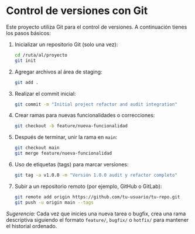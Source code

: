 # Control de versiones con Git

Este proyecto utiliza Git para el control de versiones. A continuación tienes los pasos básicos:

1. Inicializar un repositorio Git (solo una vez):
   ```bash
   cd /ruta/al/proyecto
   git init
   ```

2. Agregar archivos al área de staging:
   ```bash
   git add .
   ```

3. Realizar el commit inicial:
   ```bash
   git commit -m "Initial project refactor and audit integration"
   ```

4. Crear ramas para nuevas funcionalidades o correcciones:
   ```bash
   git checkout -b feature/nueva-funcionalidad
   ```

5. Después de terminar, unir la rama en `main`:
   ```bash
   git checkout main
   git merge feature/nueva-funcionalidad
   ```

6. Uso de etiquetas (tags) para marcar versiones:
   ```bash
   git tag -a v1.0.0 -m "Versión 1.0.0 audit y refactor completo"
   ```

7. Subir a un repositorio remoto (por ejemplo, GitHub o GitLab):
   ```bash
   git remote add origin https://github.com/tu-usuario/tu-repo.git
   git push -u origin main --tags
   ```

_Sugerencia:_ Cada vez que inicies una nueva tarea o bugfix, crea una rama descriptiva siguiendo el formato `feature/`, `bugfix/` o `hotfix/` para mantener el historial ordenado.
